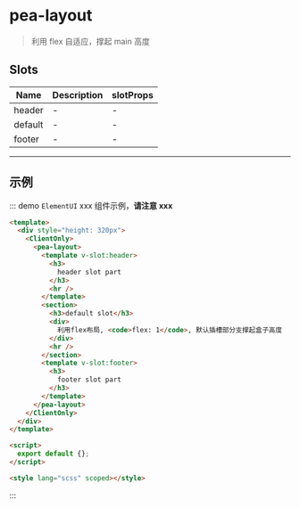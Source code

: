 # pea-layout

> 利用 flex 自适应，撑起 main 高度

## Slots

| Name    | Description | slotProps |
| ------- | ----------- | --------- |
| header  | -           | -         |
| default | -           | -         |
| footer  | -           | -         |

---

## 示例

::: demo `ElementUI` xxx 组件示例，**请注意 xxx**

```html
<template>
  <div style="height: 320px">
    <ClientOnly>
      <pea-layout>
        <template v-slot:header>
          <h3>
            header slot part
          </h3>
          <hr />
        </template>
        <section>
          <h3>default slot</h3>
          <div>
            利用flex布局, <code>flex: 1</code>, 默认插槽部分支撑起盒子高度
          </div>
          <hr />
        </section>
        <template v-slot:footer>
          <h3>
            footer slot part
          </h3>
        </template>
      </pea-layout>
    </ClientOnly>
  </div>
</template>

<script>
  export default {};
</script>

<style lang="scss" scoped></style>
```

:::
